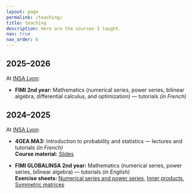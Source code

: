 ```yaml
---
layout: page
permalink: /teaching/
title: teaching
description: Here are the courses I taught.
nav: true
nav_order: 6
---
```


## 2025–2026
At [INSA Lyon](https://www.insa-lyon.fr/):
- **FIMI 2nd year:** Mathematics (numerical series, power series, bilinear algebra, differential calculus, and optimization) — tutorials *(in French)*  

## 2024–2025
At [INSA Lyon](https://www.insa-lyon.fr/):
- **4GEA MA3:** Introduction to probability and statistics — lectures and tutorials *(in French)*  
  **Course material:** [Slides](/assets/files/Slide_MA3_stat_compl.pdf)  

- **FIMI GLOBALINSA 2nd year:** Mathematics (numerical series, power series, bilinear algebra) — tutorials *(in English)*  
  **Exercise sheets:** [Numerical series and power series](/assets/teaching/2024-2025/tutorial_numerical-and-power-series.pdf), [Inner products](/assets/teaching/2024-2025/tutorial_inner-products.pdf), [Symmetric matrices](/assets/teaching/2024-2025/tutorial_symmetric-matrices.pdf)
